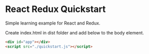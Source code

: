 # React Redux Quickstart

Simple learning example for React and Redux.

Create index.html in dist folder and add below to the body element.

```html
<div id="app"></div>
<script src="./quickstart.js"></script>
```
